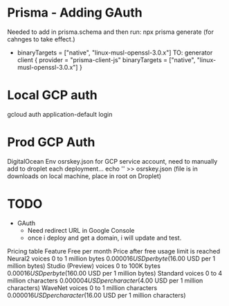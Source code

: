 
# Prisma - Adding GAuth
Needed to add in prisma.schema and then run: npx prisma generate (for cahnges to take effect.)

 - binaryTargets = ["native", "linux-musl-openssl-3.0.x"]
 TO:
    generator client {
        provider = "prisma-client-js"
        binaryTargets = ["native", "linux-musl-openssl-3.0.x"]
    }

# Local GCP auth
gcloud auth application-default login
# Prod GCP Auth
DigitalOcean Env osrskey.json for GCP service account, need to manually add to droplet each deployment...
echo '' >> osrskey.json (file is in downloads on local machine, place in root on Droplet)


# TODO

- GAuth
    - Need redirect URL in Google Console
    - once i deploy and get a domain, i will update and test.




Pricing table
Feature	Free per month	Price after free usage limit is reached
Neural2 voices	0 to 1 million bytes	    $0.000016 USD per byte      ($16.00 USD per 1 million bytes)
Studio (Preview) voices	0 to 100K bytes	    $0.00016 USD per byte       ($160.00 USD per 1 million bytes)
Standard voices	0 to 4 million characters	$0.000004 USD per character ($4.00 USD per 1 million characters)
WaveNet voices	0 to 1 million characters	$0.000016 USD per character ($16.00 USD per 1 million characters)